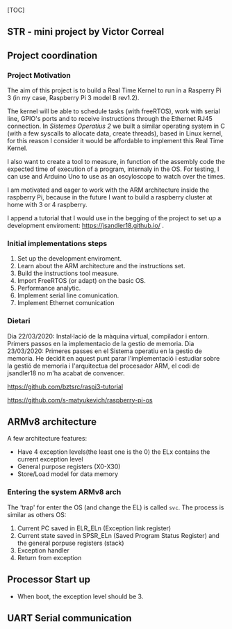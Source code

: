 [TOC]

## STR - mini project by Victor Correal

## Project coordination

### Project Motivation

The aim of this project is to build a Real Time Kernel to run in a Rasperry Pi 3 (in my case, Raspberry Pi 3 model B rev1.2).

The kernel will be able to schedule tasks (with freeRTOS), work with serial line, GPIO's ports and to receive instructions through the Ethernet RJ45 connection. In *Sistemes Operatius 2* we built a similar operating system in C (with a few syscalls to allocate data, create threads), based in Linux kernel, for this reason I consider it would be affordable to implement this Real Time Kernel.

I also want to create a tool to measure, in function of the assembly code the expected time of execution of a program, internaly in the OS. For testing, I can use and Arduino Uno to use as an oscyloscope to watch over the times.

I am motivated and eager to work with the ARM architecture inside the raspberry Pi, because in the future I want to build a raspberry cluster at home with 3 or 4 raspberry.

I append a tutorial that I would use in the begging of the project to set up a development enviroment: https://jsandler18.github.io/ .

### Initial implementations steps

1. Set up the development enviroment.
2. Learn about the ARM architecture and the instructions set.
3. Build the instructions tool measure.
4. Import FreeRTOS (or adapt) on the basic OS.
5. Performance analytic.
6. Implement serial line comunication.
7. Implement Ethernet comunication

### Dietari

Dia 22/03/2020: Instal·lació de la màquina virtual, compilador i entorn. Primers passos en la implementacio de la gestio de memoria.
Dia 23/03/2020: Primeres passes en el Sistema operatiu en la gestio de memoria. He decidit en aquest punt parar l'implementació i estudiar sobre la gestió
de memoria i l'arquitectua del procesador ARM, el codi de jsandler18 no m'ha acabat de convencer.

https://github.com/bztsrc/raspi3-tutorial

https://github.com/s-matyukevich/raspberry-pi-os

## ARMv8 architecture
A few architecture features:
* Have 4 exception levels(the least one is the 0) the ELx contains the current exception level
* General purpose registers (X0-X30)
* Store/Load model for data memory

### Entering the system ARMv8 arch
The 'trap' for enter the OS (and change the EL) is called `svc`. The process is similar as others OS:
1. Current PC saved in ELR_ELn (Exception link register)
2. Current state saved in SPSR_ELn (Saved Program Status Register) and the general porpuse registers (stack)
3. Exception handler
4. Return from exception

## Processor Start up
* When boot, the exception level should be 3.

## UART Serial communication

##
